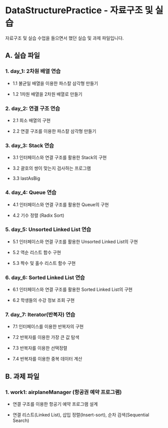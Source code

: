 # DataStructurePractice - 자료구조 및 실습

자료구조 및 실습 수업을 들으면서 했던 실습 및 과제 파일입니다.

## A. 실습 파일

### 1. day_1: 2차원 배열 연습

- 1.1 불균일 배열을 이용한 파스칼 삼각형 만들기

- 1.2 1차원 배열을 2차원 배열로 만들기

### 2. day_2: 연결 구조 연습

- 2.1 희소 배열의 구현

- 2.2 연결 구조를 이용한 파스칼 삼각형 만들기

### 3. day_3: Stack 연습

- 3.1 인터페이스와 연결 구조를 활용한 Stack의 구현

- 3.2 괄호의 쌍이 맞는지 검사하는 프로그램

- 3.3 lastAsBig

### 4. day_4: Queue 연습

- 4.1 인터페이스와 연결 구조를 활용한 Queue의 구현

- 4.2 기수 정렬 (Radix Sort)

### 5. day_5: Unsorted Linked List 연습

- 5.1 인터페이스와 연결 구조를 활용한 Unsorted Linked List의 구현

- 5.2 역순 리스트 함수 구현

- 5.3 짝수 및 홀수 리스트 함수 구현

### 6. day_6: Sorted Linked List 연습

- 6.1 인터페이스와 연결 구조를 활용한 Sorted Linked List의 구현

- 6.2 학생들의 수강 정보 조회 구현

### 7. day_7: Iterator(반복자) 연습

- 7.1 인터페이스를 이용한 반복자의 구현

- 7.2 반복자를 이용한 가장 큰 값 탐색

- 7.3 반복자를 이용한 선택정렬

- 7.4 반복자를 이용한 중복 데이터 계산

## B. 과제 파일

### 1. work1: airplaneManager (항공권 예약 프로그램)

- 연결 구조를 이용한 항공기 예약 프로그램 설계

- 연결 리스트(Linked List), 삽입 정렬(Insert-sort), 순차 검색(Sequential Search)